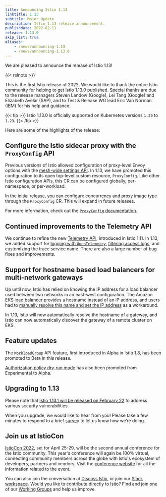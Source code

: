 ```yaml
---
title: Announcing Istio 1.13
linktitle: 1.13
subtitle: Major Update
description: Istio 1.13 release announcement.
publishdate: 2022-02-11
release: 1.13.0
skip_list: true
aliases:
    - /news/announcing-1.13
    - /news/announcing-1.13.0
---
```


We are pleased to announce the release of Istio 1.13!

{{< relnote >}}

This is the first Istio release of 2022. We would like to thank the entire Istio community for helping to get Istio 1.13.0 published.  Special thanks are due to the release managers Steven Landow (Google), Lei Tang (Google) and Elizabeth Avelar (SAP), and to Test & Release WG lead Eric Van Norman (IBM) for his help and guidance.

{{< tip >}}
Istio 1.13.0 is officially supported on Kubernetes versions `1.20` to `1.23`.
{{< /tip >}}

Here are some of the highlights of the release:

## Configure the Istio sidecar proxy with the `ProxyConfig` API

Previous versions of Istio allowed configuration of proxy-level Envoy options with the [mesh-wide settings API](/pt-br/docs/reference/config/istio.mesh.v1alpha1/#ProxyConfig).
In 1.13, we have promoted this configuration to its open top-level custom resource, `ProxyConfig`. Like other Istio
configuration APIs, this CR can be configured globally, per-namespace, or per-workload.

In the initial release, you can configure concurrency and proxy image type through the `ProxyConfig` CR.  This will
expand in future releases.

For more information, check out the [`ProxyConfig` documentation](/pt-br/docs/reference/config/networking/proxy-config/).

## Continued improvements to the Telemetry API

We continue to refine the new [Telemetry API](/pt-br/docs/tasks/observability/telemetry/), introduced
in Istio 1.11. In 1.13, we added support for [logging with `OpenTelemetry`](https://opentelemetry.io/docs/reference/specification/logs/overview/), [filtering access logs](/pt-br/docs/reference/config/telemetry/#AccessLogging-Filter),
and customizing the trace service name. There are also a large number of bug fixes and improvements.

## Support for hostname based load balancers for multi-network gateways

Up until now, Istio has relied on knowing the IP address for a load balancer used between two networks in an east-west
configuration. The Amazon EKS load balancer provides a hostname instead of an IP address, and users had to
[manually resolve this name and set the IP address](https://szabo.jp/2021/09/22/multicluster-istio-on-eks/) as a workaround.

In 1.13, Istio will now automatically resolve the hostname of a gateway, and Istio can now automatically discover the
gateway of a remote cluster on EKS.

## Feature updates

The [`WorkloadGroup`](/pt-br/docs/reference/config/networking/workload-group/) API feature, first
introduced in Alpha in Istio 1.8, has been promoted to Beta in this release.

[Authorization policy dry-run mode](/pt-br/docs/tasks/security/authorization/authz-dry-run/) has also
been promoted from Experimental to Alpha.

## Upgrading to 1.13

Please note that [Istio 1.13.1 will be released on February 22](https://discuss.istio.io/t/upcoming-istio-v1-11-7-v1-12-4-and-v1-13-1-security-releases/12264)
to address various security vulnerabilities.

When you upgrade, we would like to hear from you! Please take a few minutes to respond to a brief [survey](https://forms.gle/pzWZpAvMVBecaQ9h9) to let us know how we’re doing.

## Join us at IstioCon

[IstioCon 2022](https://events.istio.io/istiocon-2022/), set for April 25-29, will be the second annual conference for the Istio community. This year's conference
will again be 100% virtual, connecting community members across the globe with Istio's ecosystem of developers, partners
and vendors. Visit the [conference website](https://events.istio.io/istiocon-2022/) for all the information related to the event.

You can also join the conversation at [Discuss Istio](https://discuss.istio.io/), or join our [Slack workspace](https://slack.istio.io/).
Would you like to contribute directly to Istio? Find and join one of our [Working Groups](https://github.com/istio/community/blob/master/WORKING-GROUPS.md) and help us improve.
